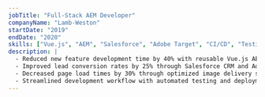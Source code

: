 ```yaml
---
jobTitle: "Full-Stack AEM Developer"
companyName: "Lamb-Weston"
startDate: "2019"
endDate: "2020"
skills: ["Vue.js", "AEM", "Salesforce", "Adobe Target", "CI/CD", "Testing"]
description: |
  - Reduced new feature development time by 40% with reusable Vue.js AEM components
  - Improved lead conversion rates by 25% through Salesforce CRM and Adobe Target integration
  - Decreased page load times by 30% through optimized image delivery systems
  - Streamlined development workflow with automated testing and deployment pipelines
---
```

